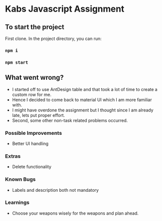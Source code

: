 # Kabs Javascript Assignment

## To start the project

First clone. In the project directory, you can run:

### `npm i`

### `npm start`

## What went wrong?

- I started off to use AntDesign table and that took a lot of time to create a custom row for me.
- Hence I decided to come back to material UI which I am more familiar with.
- I might have overdone the assignment but I thought since I am already late, lets put proper effort.
- Second, some other non-task related problems occurred.

### Possible Improvements

- Better UI handling

### Extras

- Delete functionality

### Known Bugs

- Labels and description both not mandatory

### Learnings

- Choose your weapons wisely for the weapons and plan ahead.
